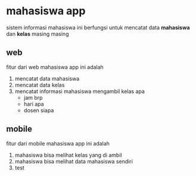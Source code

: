 # mahasiswa app
sistem informasi mahasiswa ini berfungsi untuk mencatat 
data **mahasiswa** dan **kelas** masing masing

## web 
fitur dari web mahasiswa app ini adalah
1. mencatat data mahasiswa
2. mencatat data kelas 
3. mencatat informasi mahasiswa mengambil kelas apa
    * jam brp
    * hari apa
    * dosen siapa

## mobile
fitur dari mobile mahasiswa app ini adalah
1. mahasiswa bisa melihat kelas yang di ambil 
2. mahasiswa bisa melihat data mahasiswa sendiri
3. test
